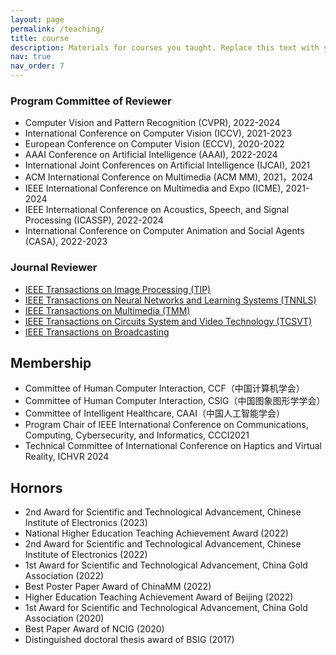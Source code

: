 ```yaml
---
layout: page
permalink: /teaching/
title: course
description: Materials for courses you taught. Replace this text with your description.
nav: true
nav_order: 7
---
```


### Program Committee of Reviewer

* Computer Vision and Pattern Recognition (CVPR), 2022-2024
* International Conference on Computer Vision (ICCV), 2021-2023
* European Conference on Computer Vision (ECCV), 2020-2022
* AAAI Conference on Artificial Intelligence (AAAI), 2022-2024
* International Joint Conferences on Artificial Intelligence (IJCAI), 2021
* ACM International Conference on Multimedia (ACM MM), 2021，2024
* IEEE International Conference on Multimedia and Expo (ICME), 2021-2024
* IEEE International Conference on Acoustics, Speech, and Signal Processing (ICASSP), 2022-2024
* International Conference on Computer Animation and Social Agents (CASA), 2022-2023

### Journal Reviewer

* [IEEE Transactions on Image Processing (TIP)](http://ieeexplore.ieee.org/xpl/RecentIssue.jsp?punumber=83)
* [IEEE Transactions on Neural Networks and Learning Systems (TNNLS)](http://ieeexplore.ieee.org/xpl/RecentIssue.jsp?punumber=5962385)
* [IEEE Transactions on Multimedia (TMM)](http://ieeexplore.ieee.org/xpl/RecentIssue.jsp?punumber=6046)
* [IEEE Transactions on Circuits System and Video Technology (TCSVT)](http://ieeexplore.ieee.org/xpl/RecentIssue.jsp?punumber=76)
* [IEEE Transactions on Broadcasting](https://ieeexplore.ieee.org/xpl/RecentIssue.jsp?punumber=11)

## Membership

* Committee of Human Computer Interaction, CCF（中国计算机学会）
* Committee of Human Computer Interaction, CSIG（中国图象图形学学会）
* Committee of Intelligent Healthcare, CAAI（中国人工智能学会）
* Program Chair of IEEE International Conference on Communications, Computing, Cybersecurity, and Informatics, CCCI2021
* Technical Committee of International Conference on Haptics and Virtual Reality, ICHVR 2024

## Hornors

* 2nd Award for Scientific and Technological Advancement, Chinese Institute of Electronics (2023)
* National Higher Education Teaching Achievement Award (2022)
* 2nd Award for Scientific and Technological Advancement, Chinese Institute of Electronics (2022)
* 1st Award for Scientific and Technological Advancement, China Gold Association (2022)
* Best Poster Paper Award of ChinaMM (2022)
* Higher Education Teaching Achievement Award of Beijing (2022)
* 1st Award for Scientific and Technological Advancement, China Gold Association (2020)
* Best Paper Award of NCIG (2020)
* Distinguished doctoral thesis award of BSIG (2017)